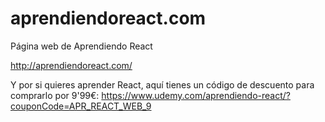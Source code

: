 # aprendiendoreact.com
Página web de Aprendiendo React

http://aprendiendoreact.com/

Y por si quieres aprender React, aquí tienes un código de descuento para comprarlo por 9'99€: https://www.udemy.com/aprendiendo-react/?couponCode=APR_REACT_WEB_9
